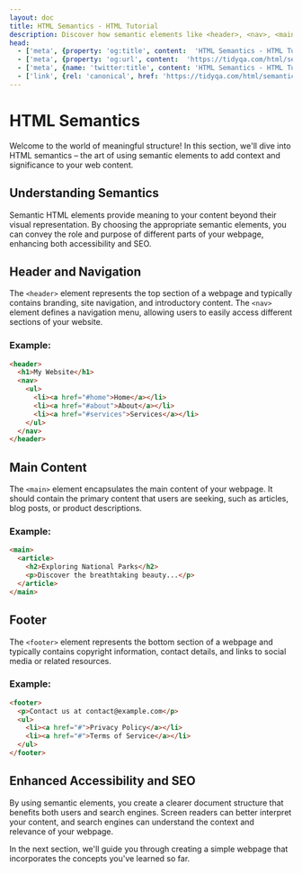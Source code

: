 ```yaml
---
layout: doc
title: HTML Semantics - HTML Tutorial
description: Discover how semantic elements like <header>, <nav>, <main>, and <footer> convey context and significance, enhancing accessibility and SEO.
head:
  - ['meta', {property: 'og:title', content:  'HTML Semantics - HTML Tutorial' }]
  - ['meta', {property: 'og:url', content:  'https://tidyqa.com/html/semantics/' }] 
  - ['meta', {name: 'twitter:title', content: 'HTML Semantics - HTML Tutorial'}]
  - ['link', {rel: 'canonical', href: 'https://tidyqa.com/html/semantics/'}]
---
```


# HTML Semantics

Welcome to the world of meaningful structure! In this section, we'll dive into HTML semantics – the art of using semantic elements to add context and significance to your web content.

## Understanding Semantics

Semantic HTML elements provide meaning to your content beyond their visual representation. By choosing the appropriate semantic elements, you can convey the role and purpose of different parts of your webpage, enhancing both accessibility and SEO.

## Header and Navigation

The `<header>` element represents the top section of a webpage and typically contains branding, site navigation, and introductory content. The `<nav>` element defines a navigation menu, allowing users to easily access different sections of your website.

### Example:

```html
<header>
  <h1>My Website</h1>
  <nav>
    <ul>
      <li><a href="#home">Home</a></li>
      <li><a href="#about">About</a></li>
      <li><a href="#services">Services</a></li>
    </ul>
  </nav>
</header>
```

## Main Content

The `<main>` element encapsulates the main content of your webpage. It should contain the primary content that users are seeking, such as articles, blog posts, or product descriptions.

### Example:

```html
<main>
  <article>
    <h2>Exploring National Parks</h2>
    <p>Discover the breathtaking beauty...</p>
  </article>
</main>
```

## Footer

The `<footer>` element represents the bottom section of a webpage and typically contains copyright information, contact details, and links to social media or related resources.

### Example:

```html
<footer>
  <p>Contact us at contact@example.com</p>
  <ul>
    <li><a href="#">Privacy Policy</a></li>
    <li><a href="#">Terms of Service</a></li>
  </ul>
</footer>
```

## Enhanced Accessibility and SEO

By using semantic elements, you create a clearer document structure that benefits both users and search engines. Screen readers can better interpret your content, and search engines can understand the context and relevance of your webpage.

In the next section, we'll guide you through creating a simple webpage that incorporates the concepts you've learned so far.